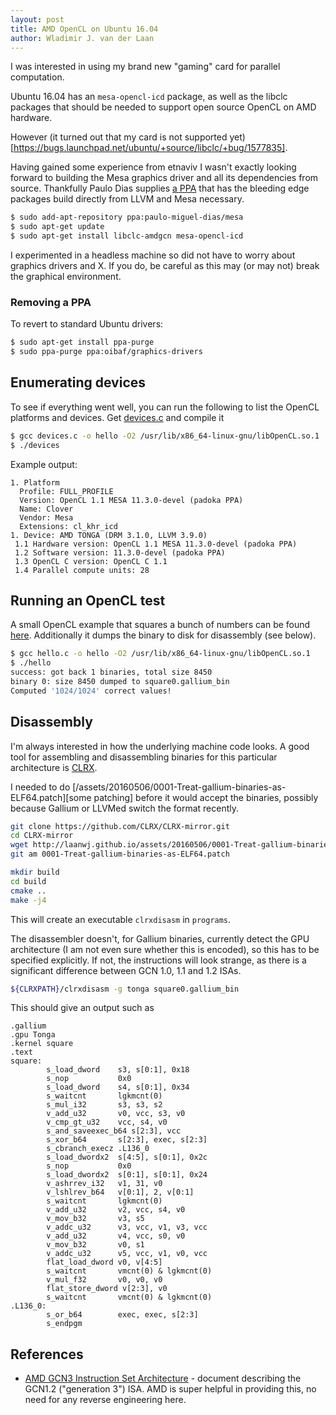```yaml
---
layout: post
title: AMD OpenCL on Ubuntu 16.04
author: Wladimir J. van der Laan
---
```


I was interested in using my brand new "gaming" card for parallel computation.

Ubuntu 16.04 has an `mesa-opencl-icd` package, as well as the libclc
packages that should be needed to support open source OpenCL on AMD
hardware.

However (it turned out that my card is not supported
yet)[https://bugs.launchpad.net/ubuntu/+source/libclc/+bug/1577835].

Having gained some experience from etnaviv I wasn't exactly looking forward to
building the Mesa graphics driver and all its dependencies from source.
Thankfully Paulo Dias supplies
[a PPA](https://launchpad.net/~paulo-miguel-dias/+archive/ubuntu/mesa) that has
the bleeding edge packages build directly from LLVM and Mesa necessary.

```bash
$ sudo add-apt-repository ppa:paulo-miguel-dias/mesa 
$ sudo apt-get update
$ sudo apt-get install libclc-amdgcn mesa-opencl-icd
```

I experimented in a headless machine so did not have to worry about graphics
drivers and X. If you do, be careful as this may (or may not) break the
graphical environment.

### Removing a PPA

To revert to standard Ubuntu drivers:

```bash
$ sudo apt-get install ppa-purge
$ sudo ppa-purge ppa:oibaf/graphics-drivers
```

Enumerating devices
--------------------

To see if everything went well, you can run the following to list the OpenCL
platforms and devices. Get [devices.c](/assets/20160506/devices.c) and compile it

```bash
$ gcc devices.c -o hello -O2 /usr/lib/x86_64-linux-gnu/libOpenCL.so.1 
$ ./devices
```
Example output:
```
1. Platform
  Profile: FULL_PROFILE
  Version: OpenCL 1.1 MESA 11.3.0-devel (padoka PPA)
  Name: Clover
  Vendor: Mesa
  Extensions: cl_khr_icd
1. Device: AMD TONGA (DRM 3.1.0, LLVM 3.9.0)
 1.1 Hardware version: OpenCL 1.1 MESA 11.3.0-devel (padoka PPA)
 1.2 Software version: 11.3.0-devel (padoka PPA)
 1.3 OpenCL C version: OpenCL C 1.1 
 1.4 Parallel compute units: 28
```

Running an OpenCL test
-----------------------

A small OpenCL example that squares a bunch of numbers can be found
[here](/assets/20160506/hello.c). Additionally it dumps the binary to disk for
disassembly (see below).

```bash
$ gcc hello.c -o hello -O2 /usr/lib/x86_64-linux-gnu/libOpenCL.so.1
$ ./hello 
success: got back 1 binaries, total size 8450
binary 0: size 8450 dumped to square0.gallium_bin
Computed '1024/1024' correct values!
```

Disassembly
------------

I'm always interested in how the underlying machine code looks.
A good tool for assembling and disassembling binaries for this particular architecture
is [CLRX](http://clrx.nativeboinc.org/).

I needed to do [/assets/20160506/0001-Treat-gallium-binaries-as-ELF64.patch][some patching]
before it would accept the binaries, possibly because Gallium or LLVMed switch
the format recently.

```bash
git clone https://github.com/CLRX/CLRX-mirror.git
cd CLRX-mirror
wget http://laanwj.github.io/assets/20160506/0001-Treat-gallium-binaries-as-ELF64.patch
git am 0001-Treat-gallium-binaries-as-ELF64.patch
```

```bash
mkdir build
cd build
cmake ..
make -j4
```

This will create an executable `clrxdisasm` in `programs`.

The disassembler doesn't, for Gallium binaries, currently detect the GPU architecture
(I am not even sure whether this is encoded), so this has to be specified
explicitly. If not, the instructions will look strange, as there is a
significant difference between GCN 1.0, 1.1 and 1.2 ISAs.

```bash
${CLRXPATH}/clrxdisasm -g tonga square0.gallium_bin
```

This should give an output such as

```
.gallium
.gpu Tonga
.kernel square
.text
square:
        s_load_dword    s3, s[0:1], 0x18
        s_nop           0x0
        s_load_dword    s4, s[0:1], 0x34
        s_waitcnt       lgkmcnt(0)
        s_mul_i32       s3, s3, s2
        v_add_u32       v0, vcc, s3, v0
        v_cmp_gt_u32    vcc, s4, v0
        s_and_saveexec_b64 s[2:3], vcc
        s_xor_b64       s[2:3], exec, s[2:3]
        s_cbranch_execz .L136_0
        s_load_dwordx2  s[4:5], s[0:1], 0x2c
        s_nop           0x0
        s_load_dwordx2  s[0:1], s[0:1], 0x24
        v_ashrrev_i32   v1, 31, v0
        v_lshlrev_b64   v[0:1], 2, v[0:1]
        s_waitcnt       lgkmcnt(0)
        v_add_u32       v2, vcc, s4, v0
        v_mov_b32       v3, s5
        v_addc_u32      v3, vcc, v1, v3, vcc
        v_add_u32       v4, vcc, s0, v0
        v_mov_b32       v0, s1
        v_addc_u32      v5, vcc, v1, v0, vcc
        flat_load_dword v0, v[4:5]
        s_waitcnt       vmcnt(0) & lgkmcnt(0)
        v_mul_f32       v0, v0, v0
        flat_store_dword v[2:3], v0
        s_waitcnt       vmcnt(0) & lgkmcnt(0)
.L136_0:
        s_or_b64        exec, exec, s[2:3]
        s_endpgm
```

References
-----------

* [AMD GCN3 Instruction Set Architecture](http://amd-dev.wpengine.netdna-cdn.com/wordpress/media/2013/07/AMD_GCN3_Instruction_Set_Architecture.pdf) -
  document describing the GCN1.2 ("generation 3") ISA. AMD is super helpful in
  providing this, no need for any reverse engineering here.
